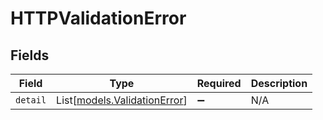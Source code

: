 # HTTPValidationError


## Fields

| Field                                                        | Type                                                         | Required                                                     | Description                                                  |
| ------------------------------------------------------------ | ------------------------------------------------------------ | ------------------------------------------------------------ | ------------------------------------------------------------ |
| `detail`                                                     | List[[models.ValidationError](../models/validationerror.md)] | :heavy_minus_sign:                                           | N/A                                                          |